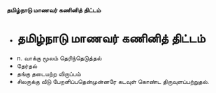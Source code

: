 **தமிழ்நாடு மாணவர் கணினித் திட்டம்**
- # தமிழ்நாடு மாணவர் கணினித் திட்டம்
- n. வாக்கு மூலம் தெரிந்தெடுத்தல்
- தேர்தல்
-  தங்கு தடையற்ற  விருப்பம்
- சிலருக்கு வீடு பேறளிப்பதென்முன்னரே கடவுள் கொண்ட திருவுளப்பற்றுதல்.

